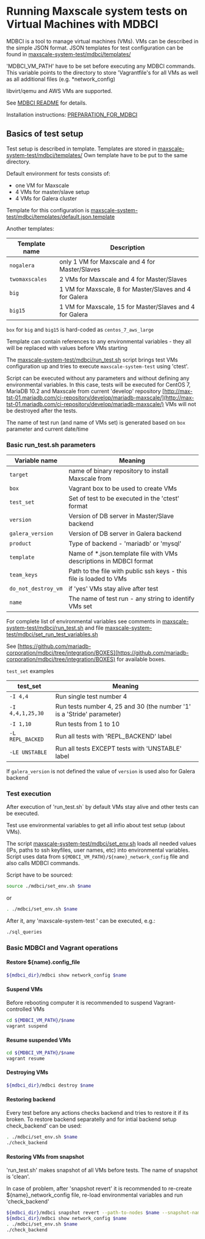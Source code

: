 # Running Maxscale system tests on Virtual Machines with MDBCI

MDBCI is a tool to manage virtual machines (VMs).
VMs can be described in the simple JSON format.
JSON templates for test configuration can be found in
[maxscale-system-test/mdbci/templates/](templates/)

'MDBCI_VM_PATH' have to be set before executing any MDBCI commands.
This variable points to the directory to store 'Vagrantfile's
for all VMs as well as all additional files (e.g. *network_config)

libvirt/qemu and AWS VMs are supported.

See [MDBCI README](https://github.com/mariadb-corporation/mdbci#mariadb-continuous-integration-infrastructure-mdbci) for details.

Installation instructions: [PREPARATION_FOR_MDBCI](https://github.com/mariadb-corporation/mdbci/blob/integration/PREPARATION_FOR_MDBCI.md)

## Basics of test setup

Test setup is described in template. Templates are stored in
[maxscale-system-test/mdbci/templates/](templates/)
Own template have to be put to the same directory.

Default environment for tests consists of:
* one VM for Maxscale
* 4 VMs for master/slave setup
* 4 VMs for Galera cluster

Template for this configuration is
[maxscale-system-test/mdbci/templates/default.json.template](templates/default.json.template)

Another templates:

Template name|Description
---|---
 ```nogalera``` |only 1 VM for Maxscale and 4 for Master/Slaves|
 ```twomaxscales``` |2 VMs for Maxscale and 4 for Master/Slaves|
 ```big``` |1 VM for Maxscale, 8 for Master/Slaves and 4 for Galera|
 ```big15``` |1 VM for Maxscale, 15 for Master/Slaves and 4 for Galera|

```box``` for ```big``` and ```big15``` is hard-coded as ```centos_7_aws_large```

Template can contain references to any environmental variables - they all
will be replaced with values before VMs starting

The [maxscale-system-test/mdbci/run_test.sh](run_test.sh) script
brings test VMs configuration up and tries to execute
```maxscale-system-test``` using 'ctest'.

Script can be executed without any parameters and without defining any
environmental variables.
In this case, tests will be executed for CentOS 7, MariaDB 10.2 and
Maxscale from current 'develop' repository
[http://max-tst-01.mariadb.com/ci-repository/develop/mariadb-maxscale/](http://max-tst-01.mariadb.com/ci-repository/develop/mariadb-maxscale/)
VMs will not be destroyed after the tests.

The name of test run (and name of VMs set) is generated based on ```box``` parameter
and current date/time

### Basic run_test.sh parameters

Variable name|Meaning
---|---
```target``` |name of binary repository to install Maxscale from|
```box``` |Vagrant box to be used to create VMs |
```test_set``` |Set of test to be executed in the 'ctest' format|
```version```|Version of DB server in Master/Slave backend|
```galera_version```|Version of DB server in Galera backend|
```product```|Type of backend - 'mariadb' or 'mysql'|
```template```|Name of *.json.template file with VMs descriptions in MDBCI format|
```team_keys```|Path to the file with public ssh keys - this file is loaded to VMs|
```do_not_destroy_vm```|if 'yes' VMs stay alive after test|
```name```|The name of test run - any string to identify VMs set|


For complete list of environmental variables see comments in
[maxscale-system-test/mdbci/run_test.sh](run_test.sh)
and file [maxscale-system-test/mdbci/set_run_test_variables.sh](set_run_test_variables.sh)

See [https://github.com/mariadb-corporation/mdbci/tree/integration/BOXES](https://github.com/mariadb-corporation/mdbci/tree/integration/BOXES)
for available boxes.

```test_set``` examples

test_set|Meaning
---|---
```-I 4,4```|Run single test number 4|
```-I 4,4,1,25,30```|Run tests number 4, 25 and 30 (the number '1' is a 'Stride' parameter)|
```-I 1,10```|Run tests from 1 to 10|
```-L REPL_BACKED```|Run all tests with 'REPL_BACKEND' label|
```-LE UNSTABLE```|Run all tests EXCEPT tests with 'UNSTABLE' label|

If ```galera_version``` is not defined the value of ```version``` is used also for Galera backend

### Test execution

After execution of 'run_test.sh` by default VMs stay alive and other tests can be executed.

Test use environmental variables to get all infio about test setup (about VMs).

The script [maxscale-system-test/mdbci/set_env.sh](set_env.sh)
loads all needed values (IPs, paths to ssh keyfiles,
user names, etc) into environmental variables. Script uses
data from ```${MDBCI_VM_PATH}/${name}_network_config``` file
and also calls MDBCI commands.

Script have to be sourced:

```bash
source ./mdbci/set_env.sh $name
```

or

```bash
. ./mdbci/set_env.sh $name
```

After it, any 'maxscale-system-test ' can be executed, e.g.:

```bash
./sql_queries
```

### Basic MDBCI and Vagrant operations

#### Restore ${name}.config_file

```bash
${mdbci_dir}/mdbci show network_config $name
```

#### Suspend VMs

Before rebooting computer it is recommended to suspend
Vagrant-controlled VMs

```bash
cd ${MDBCI_VM_PATH}/$name
vagrant suspend
```

#### Resume suspended VMs

```bash
cd ${MDBCI_VM_PATH}/$name
vagrant resume
```

#### Destroying VMs

```bash
${mdbci_dir}/mdbci destroy $name
```

#### Restoring backend

Every test before any actions checks backend and tries to restore it if its broken.
To restore backend separatelly and for intial backend setup check_backend' can be used:

```bash
. ./mdbci/set_env.sh $name
./check_backend
```

#### Restoring VMs from snapshot

'run_test.sh' makes snapshot of all VMs before tests. The name of snapshot is 'clean'.

In case of problem, after 'snapshot revert' it is recommended to re-create
${name}_network_config file, re-load environmental variables and run
'check_backend'

```bash
${mdbci_dir}/mdbci snapshot revert --path-to-nodes $name --snapshot-name clean
${mdbci_dir}/mdbci show network_config $name
. ./mdbci/set_env.sh $name
./check_backend
```

